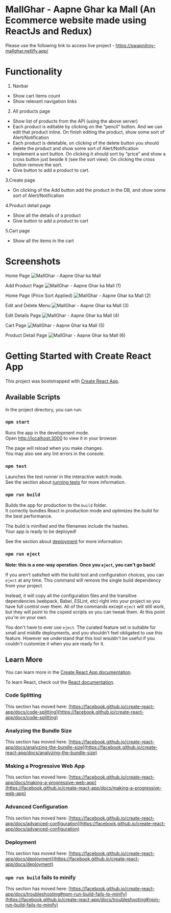 # MallGhar - Aapne Ghar ka Mall (An Ecommerce website made using ReactJs and Redux)

Please use the following link to access live project - https://swapnilroy-mallghar.netlify.app/

# Functionality 

1. Navbar
- Show cart items count
- Show relevant navigation links

2. All products page
- Show list of products from the API (using the above server)
- Each product is editable by clicking on the “pencil” button. And we can edit that product inline. On finish editing the product, show some sort of   Alert/Notification
- Each product is deletable, on clicking of the delete button you should delete the product and show some sort of Alert/Notification
- Implement a sort button. On clicking it should sort by “price” and show a cross button just beside it (see the sort view). On clicking the cross button remove the sort.
- Give button to add a product to cart.

3.Create page
- On clicking of the Add button add the product in the DB, and show some sort of Alert/Notification

4.Product detail page
- Show all the details of a product
- Give button to add a product to cart

5.Cart page
- Show all the items in the cart

# Screenshots

Home Page
![MallGhar - Aapne Ghar ka Mall](https://user-images.githubusercontent.com/101203567/191360636-9a2643a3-15de-4751-92da-4425af906845.png)

Add Product Page
![MallGhar - Aapne Ghar ka Mall (1)](https://user-images.githubusercontent.com/101203567/191361424-7f6b4d74-e452-4760-bee5-1b18bcb51a6c.png)

Home Page (Price Sort Applied)
![MallGhar - Aapne Ghar ka Mall (2)](https://user-images.githubusercontent.com/101203567/191361422-c2a7b0f6-a9bd-4ce0-9808-7d0325f8f0d2.png)

Edit and Delete Menu
![MallGhar - Aapne Ghar ka Mall (3)](https://user-images.githubusercontent.com/101203567/191361420-c70ec0c9-6c9d-486a-a5f4-6477ac3a6fab.png)

Edit Details Page
![MallGhar - Aapne Ghar ka Mall (4)](https://user-images.githubusercontent.com/101203567/191361415-3481fda1-37f7-47fa-b93f-12303f83def0.png)

Cart Page
![MallGhar - Aapne Ghar ka Mall (5)](https://user-images.githubusercontent.com/101203567/191361410-0b267fb6-84b0-46e0-9b73-4e27c73c7100.png)

Product Detail Page
![MallGhar - Aapne Ghar ka Mall (6)](https://user-images.githubusercontent.com/101203567/191361672-ce61ffc5-518a-4181-97f3-2b174da4bd11.png)


# Getting Started with Create React App

This project was bootstrapped with [Create React App](https://github.com/facebook/create-react-app).

## Available Scripts

In the project directory, you can run:

### `npm start`

Runs the app in the development mode.\
Open [http://localhost:3000](http://localhost:3000) to view it in your browser.

The page will reload when you make changes.\
You may also see any lint errors in the console.

### `npm test`

Launches the test runner in the interactive watch mode.\
See the section about [running tests](https://facebook.github.io/create-react-app/docs/running-tests) for more information.

### `npm run build`

Builds the app for production to the `build` folder.\
It correctly bundles React in production mode and optimizes the build for the best performance.

The build is minified and the filenames include the hashes.\
Your app is ready to be deployed!

See the section about [deployment](https://facebook.github.io/create-react-app/docs/deployment) for more information.

### `npm run eject`

**Note: this is a one-way operation. Once you `eject`, you can't go back!**

If you aren't satisfied with the build tool and configuration choices, you can `eject` at any time. This command will remove the single build dependency from your project.

Instead, it will copy all the configuration files and the transitive dependencies (webpack, Babel, ESLint, etc) right into your project so you have full control over them. All of the commands except `eject` will still work, but they will point to the copied scripts so you can tweak them. At this point you're on your own.

You don't have to ever use `eject`. The curated feature set is suitable for small and middle deployments, and you shouldn't feel obligated to use this feature. However we understand that this tool wouldn't be useful if you couldn't customize it when you are ready for it.

## Learn More

You can learn more in the [Create React App documentation](https://facebook.github.io/create-react-app/docs/getting-started).

To learn React, check out the [React documentation](https://reactjs.org/).

### Code Splitting

This section has moved here: [https://facebook.github.io/create-react-app/docs/code-splitting](https://facebook.github.io/create-react-app/docs/code-splitting)

### Analyzing the Bundle Size

This section has moved here: [https://facebook.github.io/create-react-app/docs/analyzing-the-bundle-size](https://facebook.github.io/create-react-app/docs/analyzing-the-bundle-size)

### Making a Progressive Web App

This section has moved here: [https://facebook.github.io/create-react-app/docs/making-a-progressive-web-app](https://facebook.github.io/create-react-app/docs/making-a-progressive-web-app)

### Advanced Configuration

This section has moved here: [https://facebook.github.io/create-react-app/docs/advanced-configuration](https://facebook.github.io/create-react-app/docs/advanced-configuration)

### Deployment

This section has moved here: [https://facebook.github.io/create-react-app/docs/deployment](https://facebook.github.io/create-react-app/docs/deployment)

### `npm run build` fails to minify

This section has moved here: [https://facebook.github.io/create-react-app/docs/troubleshooting#npm-run-build-fails-to-minify](https://facebook.github.io/create-react-app/docs/troubleshooting#npm-run-build-fails-to-minify)
